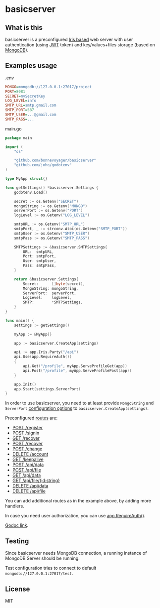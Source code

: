 # basicserver

## What is this

basicserver is a preconfigured [Iris based](https://iris-go.com/) web server with user authentication (using [JWT](https://jwt.io/) token) and key/values+files storage (based on [MongoDB](https://www.mongodb.com/)).

## Examples usage

.env

```ini
MONGO=mongodb://127.0.0.1:27017/project
PORT=8081
SECRET=mySecretKey
LOG_LEVEL=info
SMTP_URL=smtp.gmail.com
SMTP_PORT=587
SMTP_USER=...@gmail.com
SMTP_PASS=...
```

main.go

```go
package main

import (
	"os"

	"github.com/bonnevoyager/basicserver"
	"github.com/joho/godotenv"
)

type MyApp struct{}

func getSettings() *basicserver.Settings {
	godotenv.Load()

	secret := os.Getenv("SECRET")
	mongoString := os.Getenv("MONGO")
	serverPort := os.Getenv("PORT")
	logLevel := os.Getenv("LOG_LEVEL")

	smtpURL := os.Getenv("SMTP_URL")
	smtpPort, _ := strconv.Atoi(os.Getenv("SMTP_PORT"))
	smtpUser := os.Getenv("SMTP_USER")
	smtpPass := os.Getenv("SMTP_PASS")

	SMTPSettings := &basicserver.SMTPSettings{
		URL:  smtpURL,
		Port: smtpPort,
		User: smtpUser,
		Pass: smtpPass,
	}

	return &basicserver.Settings{
		Secret:      []byte(secret),
		MongoString: mongoString,
		ServerPort:  serverPort,
		LogLevel:    logLevel,
		SMTP:        *SMTPSettings,
	}
}

func main() {
	settings := getSettings()

	myApp := &MyApp{}

	app := basicserver.CreateApp(settings)

	api := app.Iris.Party("/api")
	api.Use(app.RequireAuth())
	{
		api.Get("/profile", myApp.ServeProfileGet(app))
		api.Post("/profile", myApp.ServeProfilePost(app))
	}

	app.Init()
	app.Start(settings.ServerPort)
}

```

In order to use basicserver, you need to at least provide `MongoString` and `ServerPort` [configuration options](https://github.com/bonnevoyager/basicserver/blob/master/main.go#L21-L49) to `basicserver.CreateApp(settings)`.

Preconfigured [routes](https://github.com/bonnevoyager/basicserver/blob/master/routes.go#L7-L20) are:

- [POST /register](https://github.com/bonnevoyager/basicserver/blob/master/register_post.go)
- [POST /signin](https://github.com/bonnevoyager/basicserver/blob/master/signin_post.go)
- [GET /recover](https://github.com/bonnevoyager/basicserver/blob/master/recover_get.go)
- [POST /recover](https://github.com/bonnevoyager/basicserver/blob/master/recover_post.go)
- [POST /change](https://github.com/bonnevoyager/basicserver/blob/master/change_post.go)
- [DELETE /account](https://github.com/bonnevoyager/basicserver/blob/master/account_delete.go)
- [GET /keepalive](https://github.com/bonnevoyager/basicserver/blob/master/keepalive_get.go)
- [POST /api/data](https://github.com/bonnevoyager/basicserver/blob/master/data_post.go)
- [POST /api/file](https://github.com/bonnevoyager/basicserver/blob/master/file_post.go)
- [GET /api/data](https://github.com/bonnevoyager/basicserver/blob/master/data_get.go)
- [GET /api/file/{id:string}](https://github.com/bonnevoyager/basicserver/blob/master/file_get.go)
- [DELETE /api/data](https://github.com/bonnevoyager/basicserver/blob/master/data_delete.go)
- [DELETE /api/file](https://github.com/bonnevoyager/basicserver/blob/master/file_delete.go)

You can add additional routes as in the example above, by adding more handlers.

In case you need user authorization, you can use [app.RequireAuth()](https://github.com/bonnevoyager/basicserver/blob/master/require_auth.go).

[Godoc link](https://godoc.org/github.com/BonneVoyager/basicserver).

## Testing

Since basicserver needs MongoDB connection, a running instance of MongoDB Server should be running.

Test configuration tries to connect to default `mongodb://127.0.0.1:27017/test`.

## License

MIT
